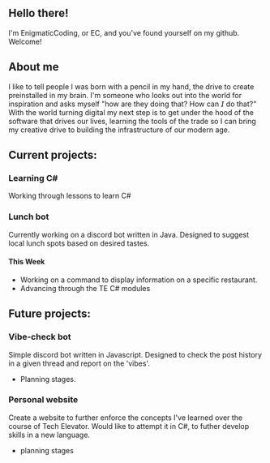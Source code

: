 ## Hello there!
I'm EnigmaticCoding, or EC, and you've found yourself on my github. Welcome! 

## About me
I like to tell people I was born with a pencil in my hand, the drive to create preinstalled in my brain. I'm someone who looks out into the world for inspiration and asks myself "how are they doing that? How can 𝘐 do that?" With the world turning digital my next step is to get under the hood of the software that drives our lives, learning the tools of the trade so I can bring my creative drive to building the infrastructure of our modern age.

## Current projects:

### Learning C#
Working through lessons to learn C#

### Lunch bot
Currently working on a discord bot written in Java. Designed to suggest local lunch spots based on desired tastes. 

#### This Week
* Working on a command to display information on a specific restaurant.
* Advancing through the TE C# modules

## Future projects:

### Vibe-check bot 
Simple discord bot written in Javascript. Designed to check the post history in a given thread and report on the 'vibes'.
* Planning stages.

### Personal website
Create a website to further enforce the concepts I've learned over the course of Tech Elevator. Would like to attempt it in C#, to futher develop skills in a new language.
* planning stages

 
